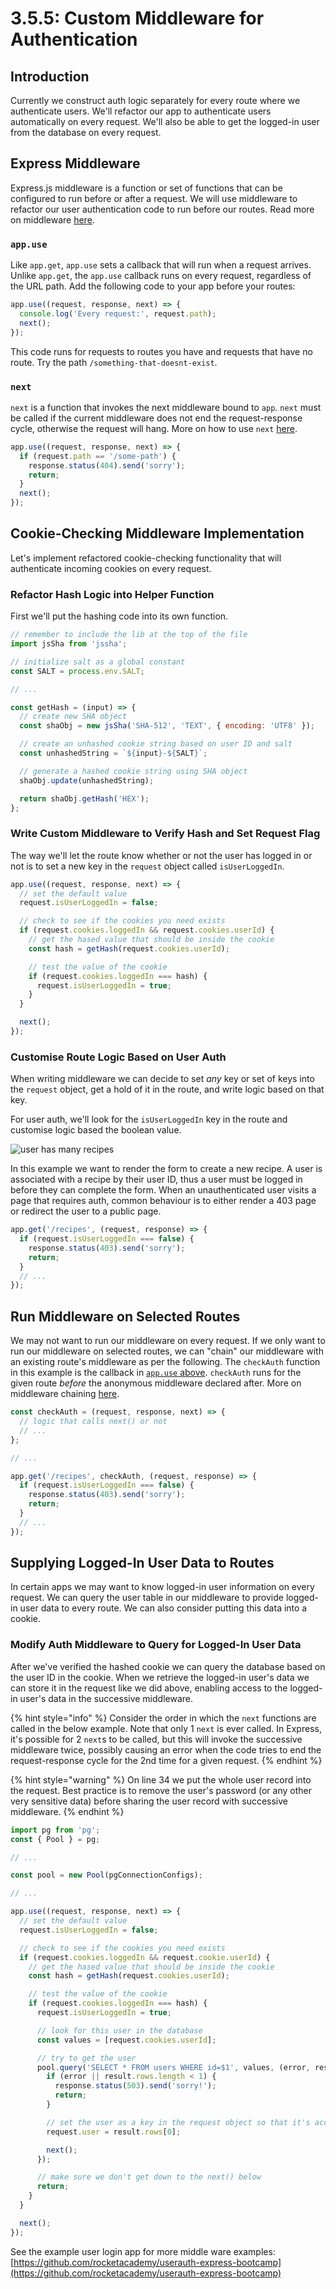 # 3.5.5: Custom Middleware for Authentication

## Introduction

Currently we construct auth logic separately for every route where we authenticate users. We'll refactor our app to authenticate users automatically on every request. We'll also be able to get the logged-in user from the database on every request.

## Express Middleware

Express.js middleware is a function or set of functions that can be configured to run before or after a request. We will use middleware to refactor our user authentication code to run before our routes. Read more on middleware [here](https://expressjs.com/en/guide/using-middleware.html).

### `app.use`

Like `app.get`, `app.use` sets a callback that will run when a request arrives. Unlike `app.get`, the `app.use` callback runs on every request, regardless of the URL path. Add the following code to your app before your routes:

```javascript
app.use((request, response, next) => {
  console.log('Every request:', request.path);
  next();
});
```

This code runs for requests to routes you have and requests that have no route. Try the path `/something-that-doesnt-exist`.

### `next`

`next` is a function that invokes the next middleware bound to `app`. `next` must be called if the current middleware does not end the request-response cycle, otherwise the request will hang. More on how to use `next` [here](https://expressjs.com/en/guide/writing-middleware.html).

```javascript
app.use((request, response, next) => {
  if (request.path == '/some-path') {
    response.status(404).send('sorry');
    return;
  }
  next();
});
```

## Cookie-Checking Middleware Implementation

Let's implement refactored cookie-checking functionality that will authenticate incoming cookies on every request.

### Refactor Hash Logic into Helper Function

First we'll put the hashing code into its own function.

```javascript
// remember to include the lib at the top of the file
import jsSha from 'jssha';

// initialize salt as a global constant
const SALT = process.env.SALT;

// ...

const getHash = (input) => {
  // create new SHA object
  const shaObj = new jsSha('SHA-512', 'TEXT', { encoding: 'UTF8' });

  // create an unhashed cookie string based on user ID and salt
  const unhashedString = `${input}-${SALT}`;

  // generate a hashed cookie string using SHA object
  shaObj.update(unhashedString);

  return shaObj.getHash('HEX');
};
```

### Write Custom Middleware to Verify Hash and Set Request Flag

The way we'll let the route know whether or not the user has logged in or not is to set a new key in the `request` object called `isUserLoggedIn`.

```javascript
app.use((request, response, next) => {
  // set the default value
  request.isUserLoggedIn = false;

  // check to see if the cookies you need exists
  if (request.cookies.loggedIn && request.cookies.userId) {
    // get the hased value that should be inside the cookie
    const hash = getHash(request.cookies.userId);

    // test the value of the cookie
    if (request.cookies.loggedIn === hash) {
      request.isUserLoggedIn = true;
    }
  }

  next();
});
```

### Customise Route Logic Based on User Auth

When writing middleware we can decide to set _any_ key or set of keys into the `request` object, get a hold of it in the route, and write logic based on that key.

For user auth, we'll look for the `isUserLoggedIn` key in the route and customise logic based the boolean value.

![user has many recipes](../../../.gitbook/assets/my-document-13-.jpg)

In this example we want to render the form to create a new recipe. A user is associated with a recipe by their user ID, thus a user must be logged in before they can complete the form. When an unauthenticated user visits a page that requires auth, common behaviour is to either render a 403 page or redirect the user to a public page.

```javascript
app.get('/recipes', (request, response) => {
  if (request.isUserLoggedIn === false) {
    response.status(403).send('sorry');
    return;
  }
  // ...
});
```

## Run Middleware on Selected Routes

We may not want to run our middleware on every request. If we only want to run our middleware on selected routes, we can "chain" our middleware with an existing route's middleware as per the following. The `checkAuth` function in this example is the callback in [`app.use` above](3.5.5-custom-middleware-for-authentication.md#write-custom-middleware-to-verify-hash-and-set-request-flag). `checkAuth` runs for the given route _before_ the anonymous middleware declared after. More on middleware chaining [here](https://stackoverflow.com/questions/31928417/chaining-multiple-pieces-of-middleware-for-specific-route-in-expressjs).

```javascript
const checkAuth = (request, response, next) => {
  // logic that calls next() or not
  // ...
};

// ...

app.get('/recipes', checkAuth, (request, response) => {
  if (request.isUserLoggedIn === false) {
    response.status(403).send('sorry');
    return;
  }
  // ...
});
```

## Supplying Logged-In User Data to Routes

In certain apps we may want to know logged-in user information on every request. We can query the user table in our middleware to provide logged-in user data to every route. We can also consider putting this data into a cookie.

### Modify Auth Middleware to Query for Logged-In User Data

After we've verified the hashed cookie we can query the database based on the user ID in the cookie. When we retrieve the logged-in user's data we can store it in the request like we did above, enabling access to the logged-in user's data in the successive middleware.

{% hint style="info" %}
Consider the order in which the `next` functions are called in the below example. Note that only 1 `next` is ever called. In Express, it's possible for 2 `next`s to be called, but this will invoke the successive middleware twice, possibly causing an error when the code tries to end the request-response cycle for the 2nd time for a given request.
{% endhint %}

{% hint style="warning" %}
On line 34 we put the whole user record into the request. Best practice is to remove the user's password \(or any other very sensitive data\) before sharing the user record with successive middleware.
{% endhint %}

```javascript
import pg from 'pg';
const { Pool } = pg;

// ...

const pool = new Pool(pgConnectionConfigs);

// ...

app.use((request, response, next) => {
  // set the default value
  request.isUserLoggedIn = false;

  // check to see if the cookies you need exists
  if (request.cookies.loggedIn && request.cookie.userId) {
    // get the hased value that should be inside the cookie
    const hash = getHash(request.cookies.userId);

    // test the value of the cookie
    if (request.cookies.loggedIn === hash) {
      request.isUserLoggedIn = true;

      // look for this user in the database
      const values = [request.cookies.userId];

      // try to get the user
      pool.query('SELECT * FROM users WHERE id=$1', values, (error, result) => {
        if (error || result.rows.length < 1) {
          response.status(503).send('sorry!');
          return;
        }

        // set the user as a key in the request object so that it's accessible in the route
        request.user = result.rows[0];

        next();
      });

      // make sure we don't get down to the next() below
      return;
    }
  }

  next();
});
```

See the example user login app for more middle ware examples: [https://github.com/rocketacademy/userauth-express-bootcamp](https://github.com/rocketacademy/userauth-express-bootcamp)

